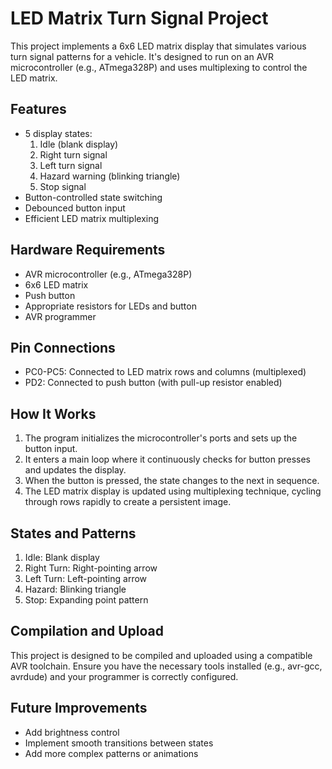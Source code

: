 # LED Matrix Turn Signal Project

This project implements a 6x6 LED matrix display that simulates various turn signal patterns for a vehicle. It's designed to run on an AVR microcontroller (e.g., ATmega328P) and uses multiplexing to control the LED matrix.

## Features

- 5 display states:
  1. Idle (blank display)
  2. Right turn signal
  3. Left turn signal
  4. Hazard warning (blinking triangle)
  5. Stop signal
- Button-controlled state switching
- Debounced button input
- Efficient LED matrix multiplexing

## Hardware Requirements

- AVR microcontroller (e.g., ATmega328P)
- 6x6 LED matrix
- Push button
- Appropriate resistors for LEDs and button
- AVR programmer

## Pin Connections

- PC0-PC5: Connected to LED matrix rows and columns (multiplexed)
- PD2: Connected to push button (with pull-up resistor enabled)

## How It Works

1. The program initializes the microcontroller's ports and sets up the button input.
2. It enters a main loop where it continuously checks for button presses and updates the display.
3. When the button is pressed, the state changes to the next in sequence.
4. The LED matrix display is updated using multiplexing technique, cycling through rows rapidly to create a persistent image.

## States and Patterns

1. Idle: Blank display
2. Right Turn: Right-pointing arrow
3. Left Turn: Left-pointing arrow
4. Hazard: Blinking triangle
5. Stop: Expanding point pattern

## Compilation and Upload

This project is designed to be compiled and uploaded using a compatible AVR toolchain. Ensure you have the necessary tools installed (e.g., avr-gcc, avrdude) and your programmer is correctly configured.

## Future Improvements

- Add brightness control
- Implement smooth transitions between states
- Add more complex patterns or animations